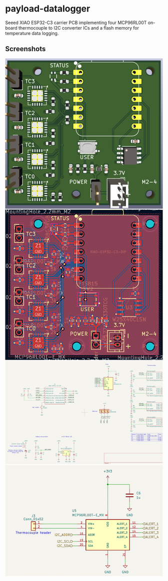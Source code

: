 # payload-datalogger

Seeed XIAO ESP32-C3 carrier PCB implementing four MCP96RL00T on-board thermocouple to I2C converter ICs and a flash memory for temperature data logging.

## Screenshots

![3d](screenshots/3d.png)
![pcb](screenshots/pcb.png)
![schematic root](screenshots/sch_root.png)
![schematic thermocouple](screenshots/sch_tc.png)